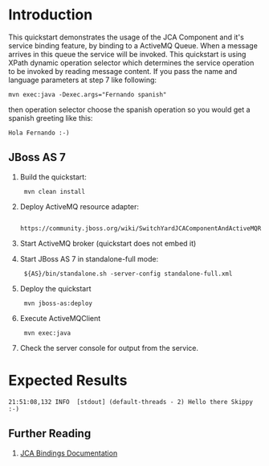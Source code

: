 Introduction
============
This quickstart demonstrates the usage of the JCA Component and it's service
binding feature, by binding to a ActiveMQ Queue. When a message arrives in this
queue the service will be invoked.  This quickstart is using XPath dynamic
operation selector which determines the service operation to be invoked by
reading message content. If you pass the name and language parameters at step 7
like following:

    mvn exec:java -Dexec.args="Fernando spanish"

then operation selector choose the spanish operation so you would get a spanish greeting like this:

    Hola Fernando :-)

JBoss AS 7
----------
1. Build the quickstart:

        mvn clean install

2. Deploy ActiveMQ resource adapter:

        https://community.jboss.org/wiki/SwitchYardJCAComponentAndActiveMQResourceAdapter

3. Start ActiveMQ broker (quickstart does not embed it)

4. Start JBoss AS 7 in standalone-full mode:

        ${AS}/bin/standalone.sh -server-config standalone-full.xml

5. Deploy the quickstart

        mvn jboss-as:deploy

6. Execute ActiveMQClient

        mvn exec:java

7. Check the server console for output from the service.

Expected Results
================
```
21:51:08,132 INFO  [stdout] (default-threads - 2) Hello there Skippy :-)
```

## Further Reading

1. [JCA Bindings Documentation](https://docs.jboss.org/author/display/SWITCHYARD/JCA)
